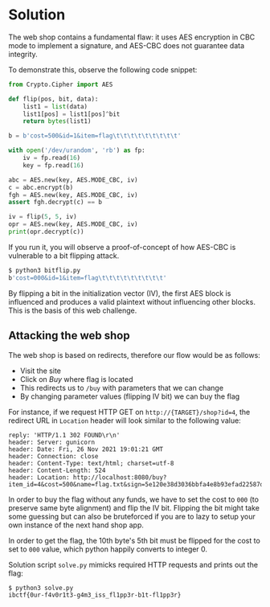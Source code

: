 # Solution

The web shop contains a fundamental flaw: it uses AES encryption in CBC mode to implement a signature, and AES-CBC does not guarantee data integrity.

To demonstrate this, observe the following code snippet:
```python
from Crypto.Cipher import AES

def flip(pos, bit, data):
    list1 = list(data)
    list1[pos] = list1[pos]^bit
    return bytes(list1)

b = b'cost=500&id=1&item=flag\t\t\t\t\t\t\t\t\t'

with open('/dev/urandom', 'rb') as fp:
    iv = fp.read(16)
    key = fp.read(16)

abc = AES.new(key, AES.MODE_CBC, iv)
c = abc.encrypt(b)
fgh = AES.new(key, AES.MODE_CBC, iv)
assert fgh.decrypt(c) == b

iv = flip(5, 5, iv)
opr = AES.new(key, AES.MODE_CBC, iv)
print(opr.decrypt(c))
```

If you run it, you will observe a proof-of-concept of how AES-CBC is vulnerable to a bit flipping attack.
```sh
$ python3 bitflip.py 
b'cost=000&id=1&item=flag\t\t\t\t\t\t\t\t\t'
```

By flipping a bit in the initialization vector (IV), the first AES block is influenced and produces a valid plaintext without influencing other blocks. This is the basis of this web challenge.

## Attacking the web shop

The web shop is based on redirects, therefore our flow would be as follows:
- Visit the site
- Click on _Buy_ where flag is located
- This redirects us to `/buy` with parameters that we can change
- By changing parameter values (flipping IV bit) we can buy the flag

For instance, if we request HTTP GET on `http://{TARGET}/shop?id=4`, the redirect URL in `Location` header will look similar to the following value:

```
reply: 'HTTP/1.1 302 FOUND\r\n'
header: Server: gunicorn
header: Date: Fri, 26 Nov 2021 19:01:21 GMT
header: Connection: close
header: Content-Type: text/html; charset=utf-8
header: Content-Length: 524
header: Location: http://localhost:8080/buy?item_id=4&cost=500&name=flag.txt&sign=5e120e38d3036bbfa4e8b93efad22587dd22760146f08a812cd475c4f796b6fb&iv=bff966a48a147b3fdc75752e486cd442
```

In order to buy the flag without any funds, we have to set the cost to `000` (to preserve same byte alignment) and flip the IV bit. Flipping the bit might take some guessing but can also be bruteforced if you are to lazy to setup your own instance of the next hand shop app.

In order to get the flag, the 10th byte's 5th bit must be flipped for the cost to set to `000` value, which python happily converts to integer 0.

Solution script `solve.py` mimicks required HTTP requests and prints out the flag:
```sh
$ python3 solve.py 
ibctf{0ur-f4v0r1t3-g4m3_iss_fl1pp3r-b1t-fl1pp3r}
```
